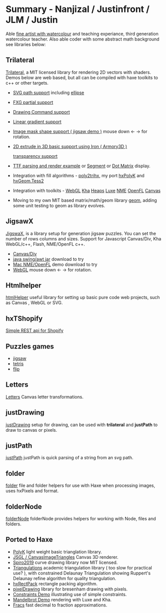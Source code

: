 # Summary - Nanjizal / Justinfront / JLM / Justin

Able [fine artist with watercolour](https://github.com/nanjizal/paintings/blob/master/index.md) and teaching experiance, third generation watercolour teacher. Also able coder with some abstract math background see libraries below:

## Trilateral

[Trilateral](https://github.com/nanjizal/Trilateral), a MIT licensed library for rendering 2D vectors with shaders.
Demos below are web based, but all can be compiled with haxe toolkits to c++ or other targets.

- [SVG path support](https://nanjizal.github.io/TrilateralBazaar/svgTest/build/html5/index.html) including [ellipse]( http://nanjizal.github.io/TrilateralBazaar/ellipticalArc/build/html5/index.html)
- [FXG partial support](https://nanjizal.github.io/TrilateralBazaar/fxgTest/build/html5/index.html)
- [Drawing Command support](https://nanjizal.github.io/TrilateralBazaar/demo/binWebGL/)
- [Linear gradient support](https://nanjizal.github.io/TrilateralBazaar/linearGradient/build/html5/index.html)
- [Image mask shape support ( jigsaw demo )](https://nanjizal.github.io/TrilateralBazaar/jigsawX/bin/) mouse down <- -> for rotation.
- [2D extrude in 3D basic support using Iron ( Armory3D )](https://nanjizal.github.io/Xperimental/trilateralIroning/bin/)

  [transparency support](https://nanjizal.github.io/transparentIron/bin/index.html)
- [TTF parsing and render example](https://nanjizal.github.io/Xperimental/hxTrueTypeTrilateral/bin/indexWebGL.html) or [Segment](https://nanjizal.github.io/TrilateralBazaar/segmentTest/build/html5/) or [Dot Matrix](https://nanjizal.github.io/TrilateralBazaar/dotMatrixTest/build/html5/index.html) display.

- Integration with fill algorithms - [poly2trihx](https://nanjizal.github.io/TrilateralBazaar/poly2trihxTest/build/html5/index.html), my port [hxPolyK](https://nanjizal.github.io/TrilateralBazaar/imageFill/build/html5/index.html) and [hxGeom.Tess2](https://nanjizal.github.io/Xperimental/svg3D/bin/index.html)

- Integration with toolkits - [WebGL](https://nanjizal.github.io/TrilateralBazaar/demo/binWebGL/)
[Kha](https://nanjizal.github.io/TrilateralBazaar/toolkitTest/build/html5/)
[Heaps](https://nanjizal.github.io/TrilateralBazaar/toolkitTest/binHeaps/)
[Luxe](https://nanjizal.github.io/TrilateralBazaar/toolkitTest/binLuxe/web/)
[NME](https://nanjizal.github.io/TrilateralBazaar/toolkitTest/binNme/jsprime/TestFlash/)
[OpenFL](https://nanjizal.github.io/TrilateralBazaar/toolkitTest/openFL/)
[Canvas](https://nanjizal.github.io/TrilateralBazaar/toolkitTest/binCanvas/?a=refresh)

- Moving to my own MIT based matrix/math/geom library [geom](https://github.com/nanjizal/geom/), adding some unit testing to geom as library evolves.

## JigsawX

[JigswaX](https://github.com/nanjizal/JigsawX), is a library setup for generation jigsaw puzzles.  You can set the number of rows columns and sizes.  Support for Javascript Canvas/Div, Kha WebGL/c++, Flash, NME/OpenFL c++.

- [Canvas/Div](https://rawgit.com/nanjizal/JigsawX/master/bin/JigsawDivtastic.html)
- [java swing/awt jar](https://github.com/nanjizal/JigsawX/blob/master/bin/JigsawxJava.jar) download to try
- [Mac NME/OpenFL](https://github.com/nanjizal/JigsawX/tree/master/bin/Jigsawx.app/Contents) demo download to try
- [WebGL](https://nanjizal.github.io/TrilateralBazaar/jigsawX/bin/) mouse down <- -> for rotation.

## Htmlhelper

[htmlHelper](https://github.com/nanjizal/htmlHelper) useful library for setting up basic pure code web projects, such as Canvas , WebGL or SVG.

## hxTShopify

[Simple REST api for Shopify](https://github.com/nanjizal/hxTShopify/)

## Puzzles games

  - [jigsaw](/README.md#JigsawX)
  - [tetris](https://github.com/nanjizal/PolyominoTriangles)
  - [flip](https://github.com/nanjizal/tryflipspin)  

## Letters
  
[Letters](https://github.com/nanjizal/Letters) Canvas letter transformations. 

## justDrawing

[justDrawing](https://github.com/nanjizal/justDrawing) setup for drawing, can be used with **trilateral** and **justPath** to draw to canvas or pixels.

## justPath

[justPath](https://github.com/nanjizal/justPath) justPath is quick parsing of a string from an svg path.

## folder

[folder](https://github.com/nanjizal/folder) file and folder helpers for use with Haxe when processing images, uses hxPixels and format.

## folderNode

[folderNode](https://github.com/nanjizal/folderNode) folderNode provides helpers for working with Node, files and folders.

## Ported to Haxe

- [PolyK]( https://github.com/nanjizal/hxPolyK ) light weight basic trianglation library.
- [JSGL / CanvasImageTriangles]( https://nanjizal.github.io/canvasImageTriangle/bin/index.html?update=2 ) Canvas 3D renderer.
- [Spiro2019](https://github.com/nanjizal/hxSpiro2019) curve drawing library now MIT licensed.
- [Triangulations](https://github.com/nanjizal/triangulations) academic triangulation library ( too slow for practical use? ), with constrained Delaunay Triangulation showing Ruppert's Delaunay refine algorithm for quality triangulation.
- [hxRectPack](https://github.com/nanjizal/hxRectPack2D) rectangle packing algorithm.
- [pixelDrawing](https://github.com/nanjizal/pixelDrawing/tree/master/src/pixelDrawing) library for bresenham drawing with pixels.
- [Constraints Demo](https://github.com/nanjizal/constraints) illustrating use of simple constraints.
- [Mandelbrot Demo](https://github.com/nanjizal/Mandelbrot) rendering with Luxe and Kha.
- [Fracs](https://github.com/nanjizal/fracs) fast decimal to fraction approximations.
